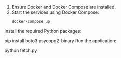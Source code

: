 1. Ensure Docker and Docker Compose are installed.
2. Start the services using Docker Compose:
   ```sh
   docker-compose up
Install the required Python packages:

pip install boto3 psycopg2-binary
Run the application:

python fetch.py